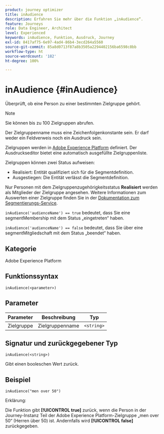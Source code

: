```yaml
---
product: journey optimizer
title: inAudience
description: Erfahren Sie mehr über die Funktion „inAudience“.
feature: Journeys
role: Data Engineer, Architect
level: Experienced
keywords: inAudience, Funktion, Ausdruck, Journey
exl-id: 8417af75-6e97-4ad4-86b4-3ecd264a5560
source-git-commit: 85a8d0713f87a8b3505a2294402156ba6598c8bb
workflow-type: ht
source-wordcount: '182'
ht-degree: 100%

---
```


# inAudience {#inAudience}

Überprüft, ob eine Person zu einer bestimmten Zielgruppe gehört.

>[!NOTE]
>
>Sie können bis zu 100 Zielgruppen abrufen.

Der Zielgruppenname muss eine Zeichenfolgenkonstante sein. Er darf weder ein Feldverweis noch ein Ausdruck sein.

Zielgruppen werden in [Adobe Experience Platform](https://platform.adobe.com/audience/overview) definiert. Der Ausdruckseditor bietet eine automatisch ausgefüllte Zielgruppenliste.

Zielgruppen können zwei Status aufweisen:

* Realisiert: Entität qualifiziert sich für die Segmentdefinition.
* Ausgestiegen: Die Entität verlässt die Segmentdefinition.

Nur Personen mit dem Zielgruppenzugehörigkeitsstatus **Realisiert** werden als Mitglieder der Zielgruppe angesehen. Weitere Informationen zum Auswerten einer Zielgruppe finden Sie in der [Dokumentation zum Segmentierungs-Service](https://experienceleague.adobe.com/docs/experience-platform/segmentation/tutorials/evaluate-a-segment.html?lang=de#interpret-segment-results).

`inAudience('audienceName') == true` bedeutet, dass Sie eine segmentMembership mit dem Status „eingetreten“ haben. 

`inAudience('audienceName') == false` bedeutet, dass Sie über eine segmentMitgliedschaft mit dem Status „beendet“ haben.

## Kategorie

Adobe Experience Platform

## Funktionssyntax

`inAudience(<parameter>)`

## Parameter

| Parameter | Beschreibung | Typ |
|--- |--- |--- |
| Zielgruppe | Zielgruppenname | `<string>` |

## Signatur und zurückgegebener Typ

`inAudience(<string>)`

Gibt einen booleschen Wert zurück.

## Beispiel

`inAudience("men over 50")`

Erklärung:

Die Funktion gibt **[!UICONTROL true]** zurück, wenn die Person in der Journey-Instanz Teil der Adobe Experience Platform-Zielgruppe „men over 50“ (Herren über 50) ist. Andernfalls wird **[!UICONTROL false]** zurückgegeben.
